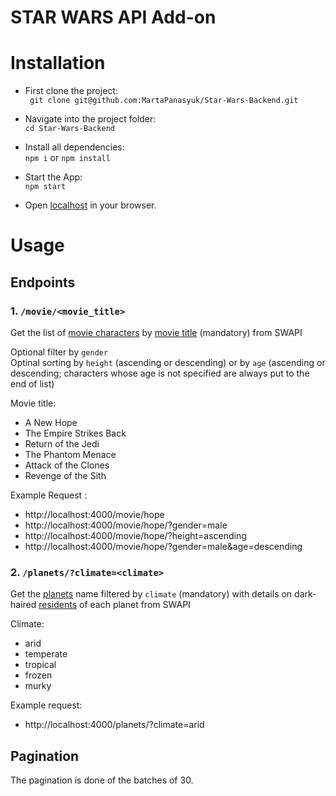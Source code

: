# STAR WARS API Add-on

# Installation

- First clone the project:  
  ` git clone git@github.com:MartaPanasyuk/Star-Wars-Backend.git`

- Navigate into the project folder:  
  `cd Star-Wars-Backend`

- Install all dependencies:  
  `npm i` or `npm install`

- Start the App:  
  `npm start`

- Open [localhost](http://localhost:4000) in your browser.

# Usage

## Endpoints

### 1. `/movie/<movie_title>`

Get the list of [movie characters](https://swapi.dev/documentation#people) by [movie title](https://swapi.dev/documentation#films) (mandatory) from SWAPI

Optional filter by `gender`  
Optinal sorting by `height` (ascending or descending) or by `age` (ascending or descending; characters whose age is not specified are always put to the end of list)

Movie title:

- A New Hope
- The Empire Strikes Back
- Return of the Jedi
- The Phantom Menace
- Attack of the Clones
- Revenge of the Sith

Example Request :

- http://localhost:4000/movie/hope
- http://localhost:4000/movie/hope/?gender=male
- http://localhost:4000/movie/hope/?height=ascending
- http://localhost:4000/movie/hope/?gender=male&age=descending

### 2. `/planets/?climate=<climate>`

Get the [planets](https://swapi.dev/documentation#planets) name filtered by `climate` (mandatory) with details on dark-haired [residents](https://swapi.dev/documentation#people) of each planet from SWAPI

Climate:

- arid
- temperate
- tropical
- frozen
- murky

Example request:

- http://localhost:4000/planets/?climate=arid

## Pagination

The pagination is done of the batches of 30.
